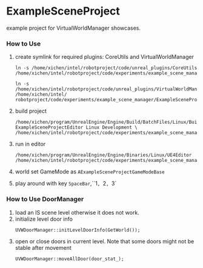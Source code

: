 # ExampleSceneProject

example project for VirtualWorldManager showcases.

### How to Use

1. create symlink for required plugins: CoreUtils and VirtualWorldManager
    ```buildoutcfg
    ln -s /home/xichen/intel/robotproject/code/unreal_plugins/CoreUtils /home/xichen/intel/robotproject/code/experiments/example_scene_manager/ExampleSceneProject/Plugins/CoreUtils

    ln -s /home/xichen/intel/robotproject/code/unreal_plugins/VirtualWorldManager /home/xichen/intel/ robotproject/code/experiments/example_scene_manager/ExampleSceneProject/Plugins/VirtualWorldManager
    ```

2. build project

   ```buildoutcfg
   /home/xichen/program/UnrealEngine/Engine/Build/BatchFiles/Linux/Build.sh ExampleSceneProjectEditor Linux Development \
   /home/xichen/intel/robotproject/code/experiments/example_scene_manager/ExampleSceneProject/ExampleSceneProject.uproject
   ```
3. run in editor

   ```buildoutcfg
   /home/xichen/program/UnrealEngine/Engine/Binaries/Linux/UE4Editor /home/xichen/intel/robotproject/code/experiments/example_scene_manager/ExampleSceneProject/ExampleSceneProject.uproject
   ```

4. world set GameMode as `AExampleSceneProjectGameModeBase`

5. play around with key `SpaceBar`,``1`, `2`, `3` 


### How to Use DoorManager
1. load an IS scene level otherwise it does not work.
2. initialize level door info  
   ```
   UVWDoorManager::initLevelDoorInfo(GetWorld());
   ```
3. open or close doors in current level. Note that some doors might not be stable after movement
   ```buildoutcfg
   UVWDoorManager::moveAllDoor(door_stat_);
   ```